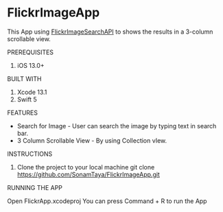 # FlickrImageApp

This App using [FlickrImageSearchAPI](https://api.flickr.com/services/rest/?method=flickr.photos.search&api_key=96358825614a5d3b1a1c3fd87fca2b47&format=json&nojsoncallback=1&text=kittens) to shows the results in a 3-column scrollable view.

PREREQUISITES

1. iOS 13.0+

BUILT WITH

1.  Xcode 13.1
2.  Swift 5

FEATURES

* Search for Image - User can search the image by typing text in search bar.
* 3 Column Scrollable View - By using Collection vIew.


INSTRUCTIONS

1. Clone the project to your local machine
	git clone https://github.com/SonamTaya/FlickrImageApp.git

RUNNING THE APP

Open FlickrApp.xcodeproj
You can press Command + R to run the App
